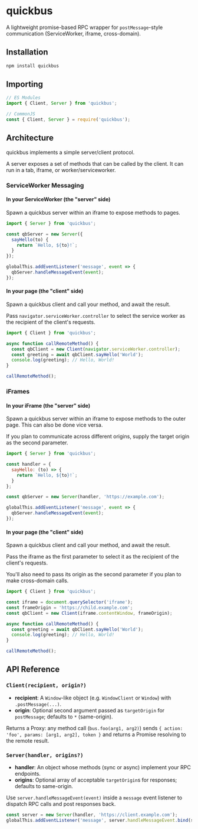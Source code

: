 # quickbus

A lightweight promise-based RPC wrapper for `postMessage`-style communication (ServiceWorker, iframe, cross-domain).

## Installation

```bash
npm install quickbus
```

## Importing

```js
// ES Modules
import { Client, Server } from 'quickbus';
```
```js
// CommonJS
const { Client, Server } = require('quickbus');
```

## Architecture

quickbus implements a simple server/client protocol.

A server exposes a set of methods that can be called by the client. It can run in a tab, iframe, or worker/serviceworker.

### ServiceWorker Messaging

#### In your ServiceWorker (the "server" side)

Spawn a quickbus server within an iframe to expose methods to pages.

```js
import { Server } from 'quickbus';

const qbServer = new Server({
  sayHello(to) {
    return `Hello, ${to}!`;
  }
});

globalThis.addEventListener('message', event => {
  qbServer.handleMessageEvent(event);
});
```

#### In your page (the "client" side)

Spawn a quickbus client and call your method, and await the result.

Pass `navigator.serviceWorker.controller` to select the service worker as the recipient of the client's requests.

```js
import { Client } from 'quickbus';

async function callRemoteMethod() {
  const qbClient = new Client(navigator.serviceWorker.controller);
  const greeting = await qbClient.sayHello('World');
  console.log(greeting); // Hello, World!
}

callRemoteMethod();
```

### iFrames

#### In your iFrame (the "server" side)

Spawn a quickbus server within an iframe to expose methods to the outer page. This can also be done vice versa.

If you plan to communicate across different origins, supply the target origin as the second parameter.

```js
import { Server } from 'quickbus';

const handler = {
  sayHello: (to) => {
    return `Hello, ${to}!`;
  }
};

const qbServer = new Server(handler, 'https://example.com');

globalThis.addEventListener('message', event => {
  qbServer.handleMessageEvent(event);
});
```

#### In your page (the "client" side)

Spawn a quickbus client and call your method, and await the result.

Pass the iframe as the first parameter to select it as the recipient of the client's requests.

You'll also need to pass its origin as the second parameter if you plan to make cross-domain calls.

```js
import { Client } from 'quickbus';

const iframe = document.querySelector('iframe');
const frameOrigin = 'https://child.example.com';
const qbClient = new Client(iframe.contentWindow, frameOrigin);

async function callRemoteMethod() {
  const greeting = await qbClient.sayHello('World');
  console.log(greeting); // Hello, World!
}

callRemoteMethod();
```

## API Reference

### `Client(recipient, origin?)`

- **recipient**: A `Window`-like object (e.g. `WindowClient` or `Window`) with `.postMessage(...)`.
- **origin**: Optional second argument passed as `targetOrigin` for `postMessage`; defaults to `*` (same-origin).

Returns a Proxy: any method call (`bus.foo(arg1, arg2)`) sends `{ action: 'foo', params: [arg1, arg2], token }` and returns a Promise resolving to the remote result.

### `Server(handler, origins?)`

- **handler**: An object whose methods (sync or async) implement your RPC endpoints.
- **origins**: Optional array of acceptable `targetOrigin`s for responses; defaults to same-origin.

Use `server.handleMessageEvent(event)` inside a `message` event listener to dispatch RPC calls and post responses back.

```js
const server = new Server(handler, 'https://client.example.com');
globalThis.addEventListener('message', server.handleMessageEvent.bind(server));
```